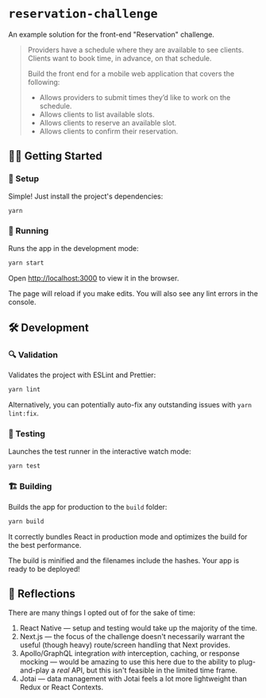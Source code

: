 # `reservation-challenge`

An example solution for the front-end "Reservation" challenge.

> Providers have a schedule where they are available to see clients. Clients want to book time, in advance, on that schedule.
>
> Build the front end for a mobile web application that covers the following:
>
> -   Allows providers to submit times they’d like to work on the schedule.
> -   Allows clients to list available slots.
> -   Allows clients to reserve an available slot.
> -   Allows clients to confirm their reservation.

## 🏃‍♂️ Getting Started

### 🚧 Setup

Simple! Just install the project's dependencies:

```bash
yarn
```

### 🚥 Running

Runs the app in the development mode:

```bash
yarn start
```

Open [http://localhost:3000](http://localhost:3000) to view it in the browser.

The page will reload if you make edits.
You will also see any lint errors in the console.

## 🛠️ Development

### 🔍 Validation

Validates the project with ESLint and Prettier:

```bash
yarn lint
```

Alternatively, you can potentially auto-fix any outstanding issues with `yarn lint:fix`.

### 🧪 Testing

Launches the test runner in the interactive watch mode:

```bash
yarn test
```

### 🏗️ Building

Builds the app for production to the `build` folder:

```bash
yarn build
```

It correctly bundles React in production mode and optimizes the build for the best performance.

The build is minified and the filenames include the hashes.
Your app is ready to be deployed!

## 🤔 Reflections

There are many things I opted out of for the sake of time:

1. React Native — setup and testing would take up the majority of the time.
2. Next.js — the focus of the challenge doesn't necessarily warrant the useful (though heavy) route/screen handling that Next provides.
3. Apollo/GraphQL integration _with_ interception, caching, or response mocking — would be amazing to use this here due to the ability to plug-and-play a _real_ API, but this isn't feasible in the limited time frame.
4. Jotai — data management with Jotai feels a lot more lightweight than Redux or React Contexts.
